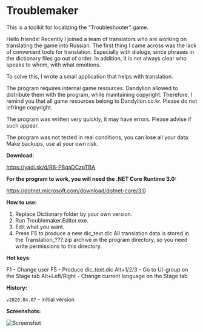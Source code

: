 # Troublemaker
This is a toolkit for localizing the "Troubleshooter" game.

Hello friends! Recently I joined a team of translators who are working on translating the game into Russian. The first thing I came across was the lack of convenient tools for translation. Especially with dialogs, since phrases in the dictionary files go out of order. In addition, it is not always clear who speaks to whom, with what emotions.

To solve this, I wrote a small application that helps with translation.

The program requires internal game resources. Dandylion allowed to distribute them with the program, while maintaining copyright. Therefore, I remind you that all game resources belong to Dandylion.co.kr. Please do not infringe copyright.

The program was written very quickly, it may have errors. Please advise if such appear.

The program was not tested in real conditions, you can lose all your data. Make backups, use at your own risk.



**Download:**

https://yadi.sk/d/R8-P8qaDCzpTBA



**For the program to work, you will need the .NET Core Runtime 3.0:**

https://dotnet.microsoft.com/download/dotnet-core/3.0



**How to use:**

1. Replace Dictionary folder by your own version.
2. Run Troublemaker.Editor.exe.
3. Edit what you want.
4. Press F5 to produce a new dic_text.dic
All translation data is stored in the Translation_???.zip archive in the program directory, so you need write permissions to this directory.



**Hot keys:**

F1 - Change user
F5 - Produce dic_text.dic
Alt+1/2/3 - Go to UI-group on the Stage tab
Alt+Left/Right - Change current language on the Stage tab



**History:**

`v2020.04.07` - initial version



**Screenshots:**

![Screenshot](https://i.imgur.com/E23qrt4.png)
